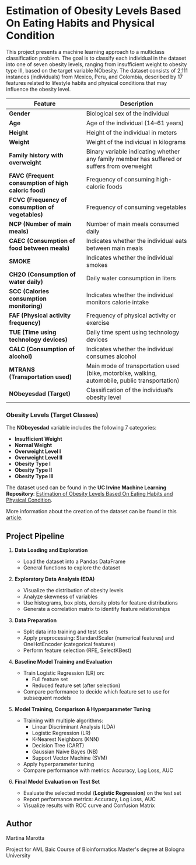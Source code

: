# **Estimation of Obesity Levels Based On Eating Habits and Physical Condition**
This project presents a machine learning approach to a multiclass classification problem. The goal is to classify each individual in the dataset into one of seven obesity levels, ranging from insufficient weight to obesity type III, based on the target variable NObesity.
The dataset consists of 2,111 instances (individuals) from Mexico, Peru, and Colombia, described by 17 features related to lifestyle habits and physical conditions that may influence the obesity level. 

| Feature | Description |
|---------|-------------|
| **Gender** | Biological sex of the individual |
| **Age** | Age of the individual (14–61 years) |
| **Height** | Height of the individual in meters |
| **Weight** | Weight of the individual in kilograms |
| **Family history with overweight** | Binary variable indicating whether any family member has suffered or suffers from overweight |
| **FAVC (Frequent consumption of high caloric food)** | Frequency of consuming high-calorie foods |
| **FCVC (Frequency of consumption of vegetables)** | Frequency of consuming vegetables |
| **NCP (Number of main meals)** | Number of main meals consumed daily |
| **CAEC (Consumption of food between meals)** | Indicates whether the individual eats between main meals |
| **SMOKE** | Indicates whether the individual smokes |
| **CH2O (Consumption of water daily)** | Daily water consumption in liters |
| **SCC (Calories consumption monitoring)** | Indicates whether the individual monitors calorie intake |
| **FAF (Physical activity frequency)** | Frequency of physical activity or exercise |
| **TUE (Time using technology devices)** | Daily time spent using technology devices |
| **CALC (Consumption of alcohol)** | Indicates whether the individual consumes alcohol |
| **MTRANS (Transportation used)** | Main mode of transportation used (bike, motorbike, walking, automobile, public transportation) |
| **NObeyesdad (Target)** | Classification of the individual’s obesity level |

### Obesity Levels (Target Classes)
The **NObeyesdad** variable includes the following 7 categories:
- **Insufficient Weight**  
- **Normal Weight**  
- **Overweight Level I**  
- **Overweight Level II**  
- **Obesity Type I**  
- **Obesity Type II**  
- **Obesity Type III** 


The dataset used can be found in the **UC Irvine Machine Learning Repository**:
[Estimation of Obesity Levels Based On Eating Habits and Physical Condition](https://archive.ics.uci.edu/dataset/544/estimation+of+obesity+levels+based+on+eating+habits+and+physical+condition).

More information about the creation of the dataset can be found in this [article](https://doi.org/10.1016/j.dib.2019.104344).


## **Project Pipeline**

1. **Data Loading and Exploration**
   - Load the dataset into a Pandas DataFrame  
   - General functions to explore the dataset  

2. **Exploratory Data Analysis (EDA)**
   - Visualize the distribution of obesity levels  
   - Analyze skewness of variables  
   - Use histograms, box plots, density plots for feature distributions  
   - Generate a correlation matrix to identify feature relationships  

3. **Data Preparation**
   - Split data into training and test sets  
   - Apply preprocessing: StandardScaler (numerical features) and OneHotEncoder (categorical features)  
   - Perform feature selection (RFE, SelectKBest)  

4. **Baseline Model Training and Evaluation**
   - Train Logistic Regression (LR) on:  
     - Full feature set  
     - Reduced feature set (after selection)  
   - Compare performance to decide which feature set to use for subsequent models  

5. **Model Training, Comparison & Hyperparameter Tuning**
   - Training with multiple algorithms:  
     - Linear Discriminant Analysis (LDA)
     - Logistic Regression (LR)  
     - K-Nearest Neighbors (KNN)  
     - Decision Tree (CART)  
     - Gaussian Naive Bayes (NB)  
     - Support Vector Machine (SVM)  
   - Apply hyperparameter tuning  
   - Compare performance with metrics: Accuracy, Log Loss, AUC 

6. **Final Model Evaluation on Test Set**
   - Evaluate the selected model (**Logistic Regression**) on the test set  
   - Report performance metrics: Accuracy, Log Loss, AUC  
   - Visualize results with ROC curve and Confusion Matrix 


## Author

Martina Marotta

Project for AML Baic Course of Bioinformatics Master's degree at Bologna University
     









